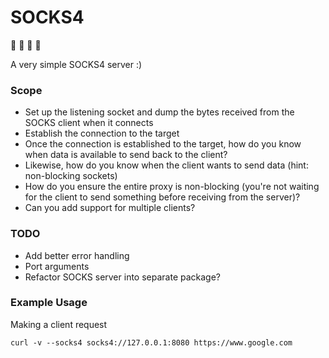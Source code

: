 # SOCKS4
🧦 🧦 🧦 🧦

A very simple SOCKS4 server :)

### Scope
* Set up the listening socket and dump the bytes received from the SOCKS client when it connects
* Establish the connection to the target
* Once the connection is established to the target, how do you know when data is available to send back to the client?
* Likewise, how do you know when the client wants to send data (hint: non-blocking sockets)
* How do you ensure the entire proxy is non-blocking (you're not waiting for the client to send something before receiving from the server)?
* Can you add support for multiple clients?

### TODO
* Add better error handling
* Port arguments
* Refactor SOCKS server into separate package?

### Example Usage

Making a client request

```
curl -v --socks4 socks4://127.0.0.1:8080 https://www.google.com
````
